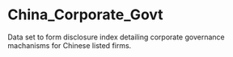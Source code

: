 China_Corporate_Govt
====================

Data set to form disclosure index detailing corporate governance machanisms for Chinese listed firms.
